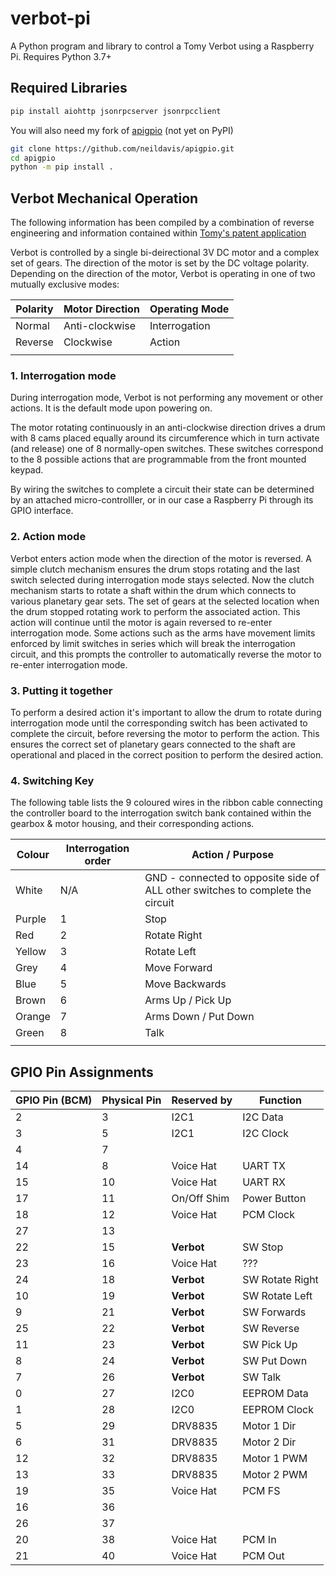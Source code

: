 # verbot-pi

A Python program and library to control a Tomy Verbot using a Raspberry Pi. Requires Python 3.7+

## Required Libraries

```bash
pip install aiohttp jsonrpcserver jsonrpcclient
```

You will also need my fork of [apigpio](https://github.com/neildavis/apigpio.git) (not yet on PyPI)

```bash
git clone https://github.com/neildavis/apigpio.git
cd apigpio
python -m pip install .
```

## Verbot Mechanical Operation

The following information has been compiled by a combination of reverse engineering and information contained within [Tomy's patent application](https://patents.google.com/patent/US4717364A/en)

Verbot is controlled by a single bi-deirectional 3V DC motor and a complex set of gears. The direction of the motor is set by the DC voltage polarity. Depending on the direction of the motor, Verbot is operating in one of two mutually exclusive modes:

| Polarity | Motor Direction | Operating Mode |
|----------|-----------------|----------------|
| Normal   | Anti-clockwise  | Interrogation  |
| Reverse  | Clockwise       | Action         |
|||

### 1. Interrogation mode

During interrogation mode, Verbot is not performing any movement or other actions. It is the default mode upon powering on.

The motor rotating continuously in an anti-clockwise direction drives a drum with 8 cams placed equally around its circumference which in turn activate (and release) one of 8 normally-open switches. These switches correspond to the 8 possible actions that are programmable from the front mounted keypad.

By wiring the switches to complete a circuit their state can be determined by an attached micro-controlller, or in our case a Raspberry Pi through its GPIO interface.

### 2. Action mode

Verbot enters action mode when the direction of the motor is reversed. A simple clutch mechanism ensures the drum stops rotating and the last switch selected during interrogation mode stays selected. Now the clutch mechanism starts to rotate a shaft within the drum which connects to various planetary gear sets. The set of gears at the selected location when the drum stopped rotating work to perform the associated action. This action will continue until the motor is again reversed to re-enter interrogation mode. Some actions such as the arms have movement limits enforced by limit switches in series which will break the interrogation circuit, and this prompts the controller to automatically reverse the motor to re-enter interrogation mode.

### 3. Putting it together

To perform a desired action it's important to allow the drum to rotate during interrogation mode until the corresponding switch has been activated to complete the circuit, before reversing the motor to perform the action. This ensures the correct set of planetary gears connected to the shaft are operational and placed in the correct position to perform the desired action.

### 4. Switching Key

The following table lists the 9 coloured wires in the ribbon cable connecting the controller board to the interrogation switch bank contained within the gearbox & motor housing, and their corresponding actions.

| Colour | Interrogation order | Action / Purpose |
|--------|---------------------|------------------|
| White  | N/A | GND - connected to opposite side of ALL other switches to complete the circuit |
| Purple | 1 | Stop |
| Red    | 2 | Rotate Right |
| Yellow | 3 | Rotate Left |
| Grey   | 4 | Move Forward |
| Blue   | 5 | Move Backwards |
| Brown  | 6 | Arms Up / Pick Up |
| Orange | 7 | Arms Down / Put Down |
| Green  | 8 | Talk |
||||

## GPIO Pin Assignments

| GPIO Pin (BCM) | Physical Pin | Reserved by | Function |
|----------------|--------------|-------------|----------|
|  2             |   3          | I2C1 | I2C Data |
|  3             |   5          | I2C1 | I2C Clock |
|  4             |   7          | | |
| 14             |   8          | Voice Hat | UART TX |
| 15             |  10          | Voice Hat | UART RX |
| 17             |  11          | On/Off Shim | Power Button |
| 18             |  12          | Voice Hat | PCM Clock |
| 27             |  13          | | |
| 22             |  15          | **Verbot** | SW Stop |
| 23             |  16          | Voice Hat | ??? |
| 24             |  18          | **Verbot** | SW Rotate Right |
| 10             |  19          | **Verbot** | SW Rotate Left |
|  9             |  21          | **Verbot** | SW Forwards |
| 25             |  22          | **Verbot** | SW Reverse|
| 11             |  23          | **Verbot** | SW Pick Up |
|  8             |  24          | **Verbot** | SW Put Down |
|  7             |  26          | **Verbot** | SW Talk |
|  0             |  27          | I2C0 | EEPROM Data |
|  1             |  28          | I2C0 | EEPROM Clock |
|  5             |  29          | DRV8835 | Motor 1 Dir |
|  6             |  31          | DRV8835 | Motor 2 Dir |
| 12             |  32          | DRV8835 | Motor 1 PWM |
| 13             |  33          | DRV8835 | Motor 2 PWM |
| 19             |  35          | Voice Hat | PCM FS |
| 16             |  36          | | |
| 26             |  37          | | |
| 20             |  38          | Voice Hat | PCM In |
| 21             |  40          | Voice Hat | PCM Out |
